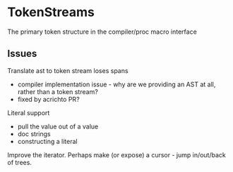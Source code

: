 # TokenStreams

The primary token structure in the compiler/proc macro interface

## Issues

Translate ast to token stream loses spans
* compiler implementation issue - why are we providing an AST at all, rather than a token stream?
* fixed by acrichto PR?

Literal support
* pull the value out of a value
* doc strings
* constructing a literal

Improve the iterator. Perhaps make (or expose) a cursor - jump in/out/back of trees.

